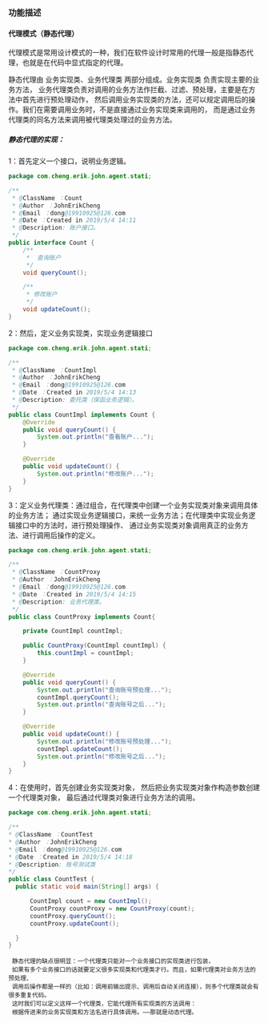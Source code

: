 ### 功能描述
#### 代理模式（静态代理）
代理模式是常用设计模式的一种，我们在软件设计时常用的代理一般是指静态代理，也就是在代码中显式指定的代理。

静态代理由 业务实现类、业务代理类 两部分组成。业务实现类 负责实现主要的业务方法，
业务代理类负责对调用的业务方法作拦截、过滤、预处理，主要是在方法中首先进行预处理动作，
然后调用业务实现类的方法，还可以规定调用后的操作。我们在需要调用业务时，不是直接通过业务实现类来调用的，
而是通过业务代理类的同名方法来调用被代理类处理过的业务方法。
##### 静态代理的实现：
1：首先定义一个接口，说明业务逻辑。
```java
package com.cheng.erik.john.agent.stati;

/**
 * @ClassName ：Count
 * @Author ：JohnErikCheng
 * @Email ：dong@19910925@126.com
 * @Date ：Created in 2019/5/4 14:11
 * @Description: 账户接口。
 */
public interface Count {
    /**
     *  查询账户
     */
    void queryCount();

    /**
     * 修改账户
     */
    void updateCount();
}
```   
2：然后，定义业务实现类，实现业务逻辑接口
```java
package com.cheng.erik.john.agent.stati;

/**
 * @ClassName ：CountImpl
 * @Author ：JohnErikCheng
 * @Email ：dong@19910925@126.com
 * @Date ：Created in 2019/5/4 14:13
 * @Description: 委托类（保函业务逻辑）。
 */
public class CountImpl implements Count {
    @Override
    public void queryCount() {
        System.out.println("查看账户...");
    }

    @Override
    public void updateCount() {
        System.out.println("修改账户...");
    }
}
```
3：定义业务代理类：通过组合，在代理类中创建一个业务实现类对象来调用具体的业务方法；
通过实现业务逻辑接口，来统一业务方法；在代理类中实现业务逻辑接口中的方法时，进行预处理操作、
通过业务实现类对象调用真正的业务方法、进行调用后操作的定义。
```java
package com.cheng.erik.john.agent.stati;

/**
 * @ClassName ：CountProxy
 * @Author ：JohnErikCheng
 * @Email ：dong@19910925@126.com
 * @Date ：Created in 2019/5/4 14:15
 * @Description: 业务代理类。
 */
public class CountProxy implements Count{

    private CountImpl countImpl;

    public CountProxy(CountImpl countImpl) {
        this.countImpl = countImpl;
    }

    @Override
    public void queryCount() {
        System.out.println("查询账号预处理...");
        countImpl.queryCount();
        System.out.println("查询账号之后...");
    }

    @Override
    public void updateCount() {
        System.out.println("修改账号预处理...");
        countImpl.updateCount();
        System.out.println("修改账号之后...");
    }
}
```
  4：在使用时，首先创建业务实现类对象，
  然后把业务实现类对象作构造参数创建一个代理类对象，
  最后通过代理类对象进行业务方法的调用。
  ```java
package com.cheng.erik.john.agent.stati;

/**
 * @ClassName ：CountTest
 * @Author ：JohnErikCheng
 * @Email ：dong@19910925@126.com
 * @Date ：Created in 2019/5/4 14:18
 * @Description: 账号测试类
 */
public class CountTest {
    public static void main(String[] args) {

        CountImpl count = new CountImpl();
        CountProxy countProxy = new CountProxy(count);
        countProxy.queryCount();
        countProxy.updateCount();

    }
}
```
```text
 静态代理的缺点很明显：一个代理类只能对一个业务接口的实现类进行包装，
 如果有多个业务接口的话就要定义很多实现类和代理类才行。而且，如果代理类对业务方法的预处理、
 调用后操作都是一样的（比如：调用前输出提示、调用后自动关闭连接），则多个代理类就会有很多重复代码。
 这时我们可以定义这样一个代理类，它能代理所有实现类的方法调用：
 根据传进来的业务实现类和方法名进行具体调用。——那就是动态代理。
```